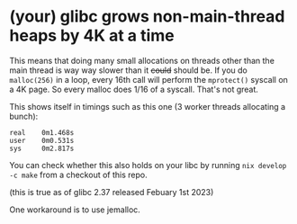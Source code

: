 # (your) glibc grows non-main-thread heaps by 4K at a time

This means that doing many small allocations on threads other than the main
thread is way way slower than it ~~could~~ should be. If you do `malloc(256)` in
a loop, every 16th call will perform the `mprotect()` syscall on a 4K page. So
every malloc does 1/16 of a syscall. That's not great.

This shows itself in timings such as this one (3 worker threads allocating a
bunch):
```
real    0m1.468s
user    0m0.531s
sys     0m2.817s
```

You can check whether this also holds on your libc by running `nix develop -c
make` from a checkout of this repo.

(this is true as of glibc 2.37 released Febuary 1st 2023)

One workaround is to use jemalloc.
